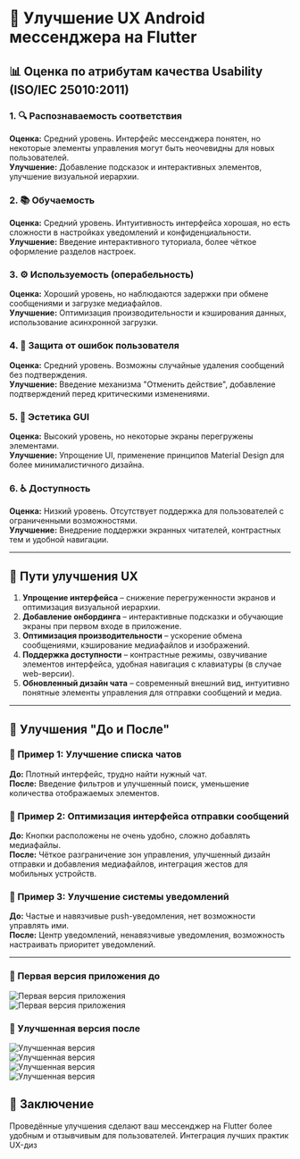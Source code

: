 # 📱 Улучшение UX Android мессенджера на Flutter

## 📊 Оценка по атрибутам качества Usability (ISO/IEC 25010:2011)

### 1. 🔍 Распознаваемость соответствия
**Оценка:** Средний уровень. Интерфейс мессенджера понятен, но некоторые элементы управления могут быть неочевидны для новых пользователей.  
**Улучшение:** Добавление подсказок и интерактивных элементов, улучшение визуальной иерархии.

### 2. 📚 Обучаемость
**Оценка:** Средний уровень. Интуитивность интерфейса хорошая, но есть сложности в настройках уведомлений и конфиденциальности.  
**Улучшение:** Введение интерактивного туториала, более чёткое оформление разделов настроек.

### 3. ⚙️ Используемость (операбельность)
**Оценка:** Хороший уровень, но наблюдаются задержки при обмене сообщениями и загрузке медиафайлов.  
**Улучшение:** Оптимизация производительности и кэширования данных, использование асинхронной загрузки.

### 4. 🚫 Защита от ошибок пользователя
**Оценка:** Средний уровень. Возможны случайные удаления сообщений без подтверждения.  
**Улучшение:** Введение механизма "Отменить действие", добавление подтверждений перед критическими изменениями.

### 5. 🎨 Эстетика GUI
**Оценка:** Высокий уровень, но некоторые экраны перегружены элементами.  
**Улучшение:** Упрощение UI, применение принципов Material Design для более минималистичного дизайна.

### 6. ♿ Доступность
**Оценка:** Низкий уровень. Отсутствует поддержка для пользователей с ограниченными возможностями.  
**Улучшение:** Внедрение поддержки экранных читателей, контрастных тем и удобной навигации.

---

## 🚀 Пути улучшения UX

1. **Упрощение интерфейса** – снижение перегруженности экранов и оптимизация визуальной иерархии.
2. **Добавление онбординга** – интерактивные подсказки и обучающие экраны при первом входе в приложение.
3. **Оптимизация производительности** – ускорение обмена сообщениями, кэширование медиафайлов и изображений.
4. **Поддержка доступности** – контрастные режимы, озвучивание элементов интерфейса, удобная навигация с клавиатуры (в случае web-версии).
5. **Обновленный дизайн чата** – современный внешний вид, интуитивно понятные элементы управления для отправки сообщений и медиа.

---

## 🎉 Улучшения "До и После"

### 💬 Пример 1: Улучшение списка чатов
**До:** Плотный интерфейс, трудно найти нужный чат.  
**После:** Введение фильтров и улучшенный поиск, уменьшение количества отображаемых элементов.

### 📲 Пример 2: Оптимизация интерфейса отправки сообщений
**До:** Кнопки расположены не очень удобно, сложно добавлять медиафайлы.  
**После:** Чёткое разграничение зон управления, улучшенный дизайн отправки и добавления медиафайлов, интеграция жестов для мобильных устройств.

### 🔔 Пример 3: Улучшение системы уведомлений
**До:** Частые и навязчивые push-уведомления, нет возможности управлять ими.  
**После:** Центр уведомлений, ненавязчивые уведомления, возможность настраивать приоритет уведомлений.

---

### 📸 Первая версия приложения до

![Первая версия приложения](img/scrin4.png)  
![Первая версия приложения](img/scrin5.png) 

### 🌟 Улучшенная версия после

![Улучшенная версия](img/scrin6.png)  
![Улучшенная версия](img/scrin3.png)  
![Улучшенная версия](img/scrin2.png)    
![Улучшенная версия](img/scrin1.png)    


## 📝 Заключение

Проведённые улучшения сделают ваш мессенджер на Flutter более удобным и отзывчивым для пользователей. Интеграция лучших практик UX-диз
